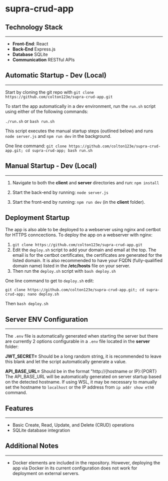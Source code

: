 # supra-crud-app

## Technology Stack

---

- **Front-End**: React
- **Back-End** Express.js
- **Database** SQLite
- **Communication** RESTful APIs

## Automatic Startup - Dev (Local)

---

Start by cloning the git repo with `git clone https://github.com/colton123e/supra-crud-app.git`

To start the app automatically in a dev environment, run the `run.sh` script using either of the following commands:

`./run.sh`
or
`bash run.sh`

This script executes the manual startup steps (outlined below) and runs `node server.js`
and `npm run dev` in the background.

One line command:
`git clone https://github.com/colton123e/supra-crud-app.git; cd supra-crud-app; bash run.sh`

## Manual Startup - Dev (Local)

---

1. Navigate to both the **client** and **server** directories and run:
   `npm install`

2. Start the back-end by running:
   `node server.js`

3. Start the front-end by running:
   `npm run dev`
   (in the **client** folder).

## Deployment Startup

The app is also able to be deployed to a webserver using nginx and certbot for HTTPS conncections.
To deploy the app on a webserver with nginx:
1. `git clone https://github.com/colton123e/supra-crud-app.git`
2. Edit the `deploy.sh` script to add your domain and email at the top. The email is for the certbot certificates, the certificates are generated for the listed domain. It is also recommended to have your FQDN (fully-qualified domain name) listed in the **/etc/hosts** file on your server.
3. Then run the `deploy.sh` script with `bash deploy.sh`

One line command to get to `deploy.sh` edit:

`git clone https://github.com/colton123e/supra-crud-app.git; cd supra-crud-app; nano deploy.sh`

Then `bash deploy.sh`

## Server ENV Configuration

---

The `.env` file is automatically generated when starting the server but
there are currently 2 options configurable in a `.env` file located in the **server** folder:

**JWT_SECRET=** Should be a long random string, it is recommended to leave this blank and let the
script automatically generate a value.

**API_BASE_URL=** Should be in the format "http://{hostname or IP}:{PORT}
The API_BASE_URL will be automatically generated on server startup based on the detected hostname.
If using WSL, it may be necessary to manually set the hostname to `localhost` or the IP address from
`ip addr show eth0` command.

## Features

---

- Basic Create, Read, Update, and Delete (CRUD) operations
- SQLite database integration

## Additional Notes

---

- Docker elements are included in the repository. However, deploying the app via Docker
  in its current configuration does not work for deployment on external servers.

